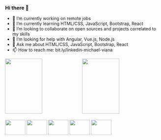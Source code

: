 ### Hi there 👋

- 🔭 I’m currently working on remote jobs
- 🌱 I’m currently learning HTML/CSS, JavaScript, Bootstrap, React
- 👯 I’m looking to collaborate on open sources and projects correlated to my skills
- 🤔 I’m looking for help with Angular, Vue.js, Node.js
- 💬 Ask me about HTML/CSS, JavaScript, Bootstrap, React
- 📫 How to reach me: bit.ly/linkedin-michael-viana

<div>
  <a>
    <img height="180em" width="49%" src="https://github-readme-stats.vercel.app/api?username=devmichaelviana&count_private=true&show_icons=true&theme=dark" />
    <img height="180em" width="49%" src="https://github-readme-stats.vercel.app/api/top-langs/?username=devmichaelviana&layout=compact&theme=dark&show_icons=true&langs_count=16" />
  </a>
</div>

<div style="display:inline-block"><br>
  <img height=50 width=66 src="https://cdn.jsdelivr.net/gh/devicons/devicon/icons/html5/html5-original.svg" />
  <img height=50 width=66 src="https://cdn.jsdelivr.net/gh/devicons/devicon/icons/css3/css3-original.svg" />
  <img height=50 width=66 src="https://cdn.jsdelivr.net/gh/devicons/devicon/icons/javascript/javascript-original.svg" />
  <img height=50 width=66 src="https://cdn.jsdelivr.net/gh/devicons/devicon/icons/bootstrap/bootstrap-plain.svg" />
  <img height=50 width=66 src="https://cdn.jsdelivr.net/gh/devicons/devicon/icons/react/react-original.svg" />
</div>
